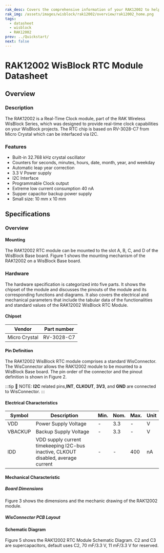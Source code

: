 ```yaml
---
rak_desc: Covers the comprehensive information of your RAK12002 to help you in using it. This information includes technical specifications, characteristics, and requirements, and it also discusses the device components.
rak_img: /assets/images/wisblock/rak12002/overview/rak12002_home.png
tags:
  - datasheet
  - wisblock
  - RAK12002
prev: ../Quickstart/
next: false
---
```


# RAK12002 WisBlock RTC Module Datasheet

## Overview

### Description

The RAK12002 is a Real-Time Clock module, part of the RAK Wireless WisBlock Series, which was designed to provide real-time clock capabilities on your WisBlock projects. The RTC chip is based on RV-3028-C7 from Micro Crystal which can be interfaced via I2C.

### Features

- Built-in 32.768&nbsp;kHz crystal oscillator
- Counters for seconds, minutes, hours, date, month, year, and weekday
- Automatic leap year correction
- 3.3&nbsp;V Power supply
- I2C Interface
- Programmable Clock output
- Extreme low current consumption 40&nbsp;nA
- Supper capacitor backup power supply
- Small size: 10&nbsp;mm x 10&nbsp;mm

## Specifications

### Overview 

#### Mounting 

The RAK12002 RTC module can be mounted to the slot A, B, C, and D of the WisBlock Base board. Figure 1 shows the mounting mechanism of the RAK12002 on a WisBlock Base board.

<rk-img
  src="/assets/images/wisblock/rak12002/datasheet/mounting.png"
  width="50%"
  caption="RAK12002 WisBlock RTC Module Mounting"
/>

### Hardware

The hardware specification is categorized into five parts. It shows the chipset of the module and discusses the pinouts of the module and its corresponding functions and diagrams. It also covers the electrical and mechanical parameters that include the tabular data of the functionalities and standard values of the RAK12002 WisBlock RTC Module.

#### Chipset
| Vendor        | Part number |
| ------------- | ----------- |
| Micro Crystal | RV-3028-C7  |

#### Pin Definition

The RAK12002 WisBlock RTC module comprises a standard WisConnector. The WisConnector allows the RAK12002 module to be mounted to a WisBlock Base board. The pin order of the connector and the pinout definition is shown in Figure 2. 

:::tip 📝 NOTE:
**I2C** related pins,**INT**, **CLKOUT**, **3V3**, and **GND** are connected to WisConnector.
:::

<rk-img
  src="/assets/images/wisblock/rak12002/datasheet/RAK12002_Pinouts.svg"
  width="50%"
  caption="RAK12002 WisBlock RTC Module Pinout"
/>

#### Electrical Characteristics

| Symbol  | Description                                                                       | Min. | Nom. | Max. | Unit |
| ------- | --------------------------------------------------------------------------------- | ---- | ---- | ---- | ---- |
| VDD     | Power Supply Voltage                                                              | -    | 3.3  | -    | V    |
| VBACKUP | Backup Supply Voltage                                                             | -    | 3.3  | -    | V    |
| IDD     | VDD supply current timekeeping I2C-bus inactive, CLKOUT disabled, average current | -    | -    | 400  | nA   |

#### Mechanical Characteristic

##### Board Dimensions

Figure 3 shows the dimensions and the mechanic drawing of the RAK12002 module.

<rk-img
  src="/assets/images/wisblock/rak12002/datasheet/rak12002_mechanic_drawing.png"
  width="60%"
  caption="RAK12002 WisBlock RTC Module Mechanic Drawing"
/>

##### WisConnector PCB Layout

<rk-img
  src="/assets/images/wisblock/rak12002/datasheet/MxxS1003K6M.png"
  width="100%"
  caption="WisConnector PCB Footprint and Recommendations"
/>

#### Schematic Diagram

Figure 5 shows the RAK12002 RTC Module Schematic Diagram. C2 and C3 are supercapacitors, default uses C2, 70&nbsp;mF/3.3&nbsp;V, 11&nbsp;mF/3.3&nbsp;V for reserved.

<rk-img
  src="/assets/images/wisblock/rak12002/datasheet/schematic_diagram.png"
  width="100%"
  caption="RAK12002 WisBlock RTC Module Schematic"
/>